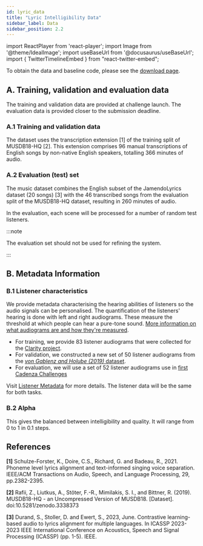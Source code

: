 ```yaml
---
id: lyric_data
title: "Lyric Intelligibility Data"
sidebar_label: Data
sidebar_position: 2.2
---
```

import ReactPlayer from 'react-player';
import Image from '@theme/IdealImage';
import useBaseUrl from '@docusaurus/useBaseUrl';
import { TwitterTimelineEmbed } from "react-twitter-embed";

To obtain the data and baseline code, please see the [download page](../download).

## A. Training, validation and evaluation data

The training and validation data are provided at challenge launch. The evaluation data is provided closer to the submission deadline.

### A.1 Training and validation data

The dataset uses the transcription extension [1] of the training split of MUSDB18-HQ [2]. This extension comprises 96 manual transcriptions of English songs by
non-native English speakers, totalling 366 minutes of audio.

### A.2 Evaluation (test) set

The music dataset combines the English subset of the JamendoLyrics dataset (20 songs) [3] with the 46 transcribed songs from the evaluation split of the
MUSDB18-HQ dataset, resulting in 260 minutes of audio.

In the evaluation, each scene will be processed for a number of random test listeners.

:::note

The evaluation set should not be used for refining the system.

:::

## B. Metadata Information

### B.1 Listener characteristics

We provide metadata characterising the hearing abilities of listeners so the audio signals can be personalised. 
The quantification of the listeners' hearing is done with left and right audiograms. These measure the threshold at which people can hear a pure-tone sound. 
[More information on what audiograms are and how they're measured](/docs/learning_resources/Hearing_impairment/edu_measuring_HI#audiograms).

- For training, we provide 83 listener audiograms that were collected for the [Clarity project](https://claritychallenge.org/).
- For validation, we constructed a new set of 50 listener audiograms from the [_von Gablenz and Holube (2019)_
dataset](https://zenodo.org/record/4995261#.Y_3O1HbP2Hu).
- For evaluation, we will use a set of 52 listener audiograms use in [first Cadenza Challenges](../../cadenza1/cc1_intro)

Visit [Listener Metadata](data_listener) for more details. The listener data will be the same for both tasks.

### B.2 Alpha

This gives the balanced between intelligibility and quality. It will range from 0 to 1 in 0.1 steps.

## References
<a name="refs"></a>

**[1]** Schulze-Forster, K., Doire, C.S., Richard, G. and Badeau, R., 2021. Phoneme level lyrics alignment and text-informed singing voice separation. IEEE/ACM Transactions on Audio, Speech, and Language Processing, 29, pp.2382-2395.

**[2]** Rafii, Z., Liutkus, A., Stöter, F.-R., Mimilakis, S. I., and Bittner, R. (2019). MUSDB18-HQ - an Uncompressed Version of MUSDB18. [Dataset]. doi:10.5281/zenodo.3338373  

**[3]** Durand, S., Stoller, D. and Ewert, S., 2023, June. Contrastive learning-based audio to lyrics alignment for multiple languages. In ICASSP 2023-2023 IEEE International Conference on Acoustics, Speech and Signal Processing (ICASSP) (pp. 1-5). IEEE.
